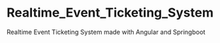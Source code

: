 # Realtime_Event_Ticketing_System
 Realtime Event Ticketing System made with Angular and Springboot 
